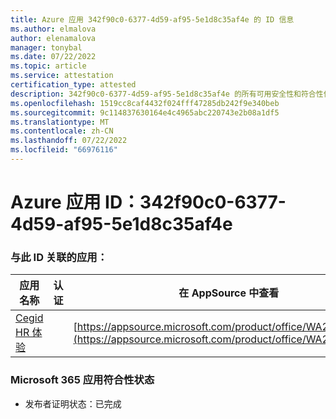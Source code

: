 ```yaml
---
title: Azure 应用 342f90c0-6377-4d59-af95-5e1d8c35af4e 的 ID 信息
ms.author: elmalova
author: elenamalova
manager: tonybal
ms.date: 07/22/2022
ms.topic: article
ms.service: attestation
certification_type: attested
description: 342f90c0-6377-4d59-af95-5e1d8c35af4e 的所有可用安全性和符合性信息。
ms.openlocfilehash: 1519cc8caf4432f024fff47285db242f9e340beb
ms.sourcegitcommit: 9c114837630164e4c4965abc220743e2b08a1df5
ms.translationtype: MT
ms.contentlocale: zh-CN
ms.lasthandoff: 07/22/2022
ms.locfileid: "66976116"
---
```

# <a name="azure-app-id-342f90c0-6377-4d59-af95-5e1d8c35af4e"></a>Azure 应用 ID：342f90c0-6377-4d59-af95-5e1d8c35af4e


### <a name="apps-associated-with-this-id"></a>与此 ID 关联的应用：
| **应用名称** | **认证** | **在 AppSource 中查看** |
|--------------|---------------|-----------------------|
| [Cegid HR 体验](../forward/WA200004302.md) |  | [https://appsource.microsoft.com/product/office/WA200004302](https://appsource.microsoft.com/product/office/WA200004302) |

### <a name="microsoft-365-app-compliance-status"></a>Microsoft 365 应用符合性状态
- 发布者证明状态：已完成
